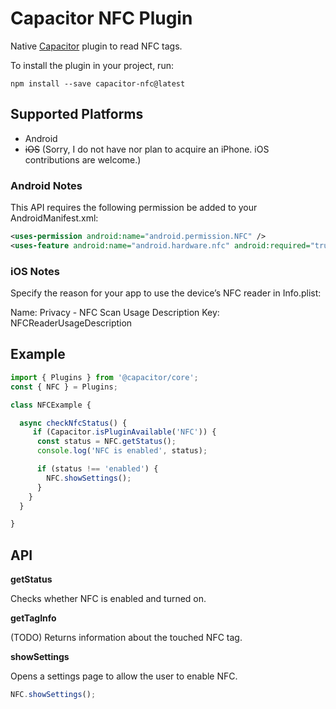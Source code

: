 Capacitor NFC Plugin
==========================

Native [Capacitor](https://capacitor.ionicframework.com/) plugin to read NFC tags.

To install the plugin in your project, run:

`npm install --save capacitor-nfc@latest`

## Supported Platforms

* Android
* <del>iOS</del> (Sorry, I do not have nor plan to acquire an iPhone. iOS contributions are welcome.)


### Android Notes

This API requires the following permission be added to your AndroidManifest.xml:

```xml
<uses-permission android:name="android.permission.NFC" />
<uses-feature android:name="android.hardware.nfc" android:required="true" />
```

### iOS Notes

Specify the reason for your app to use the device’s NFC reader in Info.plist:

Name: Privacy - NFC Scan Usage Description
Key: NFCReaderUsageDescription

## Example

```js
import { Plugins } from '@capacitor/core';
const { NFC } = Plugins;

class NFCExample {

  async checkNfcStatus() {
     if (Capacitor.isPluginAvailable('NFC')) {
      const status = NFC.getStatus();
      console.log('NFC is enabled', status);

      if (status !== 'enabled') {
        NFC.showSettings();
      }
    }
  }

}
```

## API

**getStatus**

Checks whether NFC is enabled and turned on.

**getTagInfo**

(TODO) Returns information about the touched NFC tag.

**showSettings**

Opens a settings page to allow the user to enable NFC.

```js
NFC.showSettings();
```

